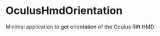 OculusHmdOrientation
====================

Minimal application to get orientation of the Oculus Rift HMD

